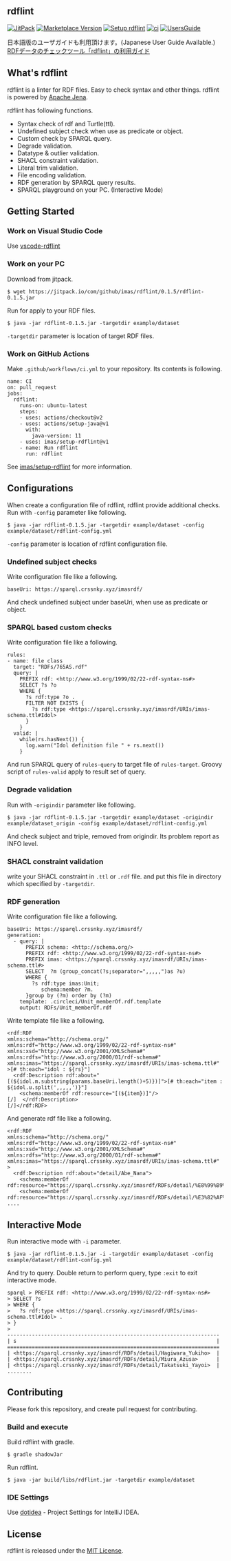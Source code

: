 rdflint
---

[![JitPack](https://jitpack.io/v/imas/rdflint.svg)](https://jitpack.io/#imas/rdflint)
[![Marketplace Version](https://vsmarketplacebadge.apphb.com/version/takemikami.vscode-rdflint.svg "Current Release")](https://marketplace.visualstudio.com/items?itemName=takemikami.vscode-rdflint)
[![Setup rdflint](https://img.shields.io/badge/GitHub_Marketplace-Setup_rdflint-light_green)](https://github.com/marketplace/actions/setup-rdflint)
[![ci](https://github.com/imas/rdflint/actions/workflows/ci.yaml/badge.svg)](https://github.com/imas/rdflint/actions/workflows/ci.yaml)
[![UsersGuide](https://img.shields.io/badge/users_guide-ja-blue)](https://imas.github.io/rdflint/)


日本語版のユーザガイドも利用頂けます。(Japanese User Guide Available.)  
[RDFデータのチェックツール「rdflint」の利用ガイド](https://imas.github.io/rdflint/)

## What's rdflint

rdflint is a linter for RDF files. Easy to check syntax and other things. rdflint is powered by [Apache Jena](https://jena.apache.org/).

rdflint has following functions.

- Syntax check of rdf and Turtle(ttl).
- Undefined subject check when use as predicate or object.
- Custom check by SPARQL query.
- Degrade validation.
- Datatype & outlier validation.
- SHACL constraint validation.
- Literal trim validation.
- File encoding validation.
- RDF generation by SPARQL query results.
- SPARQL playground on your PC. (Interactive Mode)

## Getting Started

### Work on Visual Studio Code

Use [vscode-rdflint](vscode-rdflint/README.md)

### Work on your PC

Download from jitpack.

```
$ wget https://jitpack.io/com/github/imas/rdflint/0.1.5/rdflint-0.1.5.jar
```

Run for apply to your RDF files.

```
$ java -jar rdflint-0.1.5.jar -targetdir example/dataset
```

``-targetdir`` parameter is location of target RDF files.

### Work on GitHub Actions

Make ``.github/workflows/ci.yml`` to your repository. Its contents is following.

```
name: CI
on: pull_request
jobs:
  rdflint:
    runs-on: ubuntu-latest
    steps:
    - uses: actions/checkout@v2
    - uses: actions/setup-java@v1
      with:
        java-version: 11
    - uses: imas/setup-rdflint@v1
    - name: Run rdflint
      run: rdflint
```

See [imas/setup-rdflint](https://github.com/imas/setup-rdflint) for more information.

## Configurations

When create a configuration file of rdflint, rdflint provide additional checks. Run with ``-config`` parameter like following.

```
$ java -jar rdflint-0.1.5.jar -targetdir example/dataset -config example/dataset/rdflint-config.yml
```

``-config`` parameter is location of rdflint configuration file.

### Undefined subject checks

Write configuration file like a following.

```
baseUri: https://sparql.crssnky.xyz/imasrdf/
```

And check undefined subject under baseUri, when use as predicate or object.


### SPARQL based custom checks

Write configuration file like a following.

```
rules:
- name: file class
  target: "RDFs/765AS.rdf"
  query: |
    PREFIX rdf: <http://www.w3.org/1999/02/22-rdf-syntax-ns#>
    SELECT ?s ?o
    WHERE {
      ?s rdf:type ?o .
      FILTER NOT EXISTS {
        ?s rdf:type <https://sparql.crssnky.xyz/imasrdf/URIs/imas-schema.ttl#Idol>
      }
    }
  valid: |
    while(rs.hasNext()) {
      log.warn("Idol definition file " + rs.next())
    }
```

And run SPARQL query of ``rules-query`` to target file of ``rules-target``. Groovy script of ``rules-valid`` apply to result set of query.


### Degrade validation

Run with ``-origindir`` parameter like following.

```
$ java -jar rdflint-0.1.5.jar -targetdir example/dataset -origindir example/dataset_origin -config example/dataset/rdflint-config.yml
```

And check subject and triple, removed from origindir. Its problem report as INFO level.


### SHACL constraint validation

write your SHACL constraint in `.ttl` or `.rdf` file.
and put this file in directory which specified by `-targetdir`.


### RDF generation

Write configuration file like a following.

```
baseUri: https://sparql.crssnky.xyz/imasrdf/
generation:
  - query: |
      PREFIX schema: <http://schema.org/>
      PREFIX rdf: <http://www.w3.org/1999/02/22-rdf-syntax-ns#>
      PREFIX imas: <https://sparql.crssnky.xyz/imasrdf/URIs/imas-schema.ttl#>
      SELECT  ?m (group_concat(?s;separator=",,,,,")as ?u)
      WHERE {
        ?s rdf:type imas:Unit;
           schema:member ?m.
      }group by (?m) order by (?m)
    template: .circleci/Unit_memberOf.rdf.template
    output: RDFs/Unit_memberOf.rdf
```

Write template file like a following.

```
<rdf:RDF
xmlns:schema="http://schema.org/"
xmlns:rdf="http://www.w3.org/1999/02/22-rdf-syntax-ns#"
xmlns:xsd="http://www.w3.org/2001/XMLSchema#"
xmlns:rdfs="http://www.w3.org/2000/01/rdf-schema#"
xmlns:imas="https://sparql.crssnky.xyz/imasrdf/URIs/imas-schema.ttl#"
>[# th:each="idol : ${rs}"]
  <rdf:Description rdf:about="[(${idol.m.substring(params.baseUri.length()+5)})]">[# th:each="item : ${idol.u.split(',,,,,')}"]
    <schema:memberOf rdf:resource="[(${item})]"/>
[/]  </rdf:Description>
[/]</rdf:RDF>
```

And generate rdf file like a following.

```
<rdf:RDF
xmlns:schema="http://schema.org/"
xmlns:rdf="http://www.w3.org/1999/02/22-rdf-syntax-ns#"
xmlns:xsd="http://www.w3.org/2001/XMLSchema#"
xmlns:rdfs="http://www.w3.org/2000/01/rdf-schema#"
xmlns:imas="https://sparql.crssnky.xyz/imasrdf/URIs/imas-schema.ttl#"
>
  <rdf:Description rdf:about="detail/Abe_Nana">
    <schema:memberOf rdf:resource="https://sparql.crssnky.xyz/imasrdf/RDFs/detail/%E8%99%B9%E8%89%B2%E3%83%89%E3%83%AA%E3%83%BC%E3%83%9E%E3%83%BC"/>
    <schema:memberOf rdf:resource="https://sparql.crssnky.xyz/imasrdf/RDFs/detail/%E3%82%AF%E3%83%AC%E3%82%A4%E3%83%B3%EF%BC%86%E3%83%90%E3%83%8B%E3%83%BC"/>
....
```


## Interactive Mode

Run interactive mode with ``-i`` parameter.

```
$ java -jar rdflint-0.1.5.jar -i -targetdir example/dataset -config example/dataset/rdflint-config.yml
```

And try to query. Double return to perform query, type ``:exit`` to exit interactive mode.

```
sparql > PREFIX rdf: <http://www.w3.org/1999/02/22-rdf-syntax-ns#>
> SELECT ?s
> WHERE {
>   ?s rdf:type <https://sparql.crssnky.xyz/imasrdf/URIs/imas-schema.ttl#Idol> .
> }
>
---------------------------------------------------------------------
| s                                                                 |
=====================================================================
| <https://sparql.crssnky.xyz/imasrdf/RDFs/detail/Hagiwara_Yukiho>  |
| <https://sparql.crssnky.xyz/imasrdf/RDFs/detail/Miura_Azusa>      |
| <https://sparql.crssnky.xyz/imasrdf/RDFs/detail/Takatsuki_Yayoi>  |
........
```

## Contributing

Please fork this repository, and create pull request for contributing.

### Build and execute

Build rdflint with gradle.

```
$ gradle shadowJar
```

Run rdflint.

```
$ java -jar build/libs/rdflint.jar -targetdir example/dataset
```

### IDE Settings

Use [dotidea](https://github.com/imas/rdflint/tree/dotidea) - Project Settings for IntelliJ IDEA.

## License

rdflint is released under the [MIT License](https://github.com/imas/rdflint/blob/master/LICENSE).
